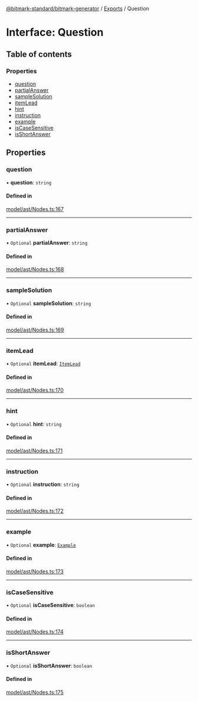 [@bitmark-standard/bitmark-generator](../API.md) / [Exports](../modules.md) / Question

# Interface: Question

## Table of contents

### Properties

- [question](Question.md#question)
- [partialAnswer](Question.md#partialAnswer)
- [sampleSolution](Question.md#sampleSolution)
- [itemLead](Question.md#itemLead)
- [hint](Question.md#hint)
- [instruction](Question.md#instruction)
- [example](Question.md#example)
- [isCaseSensitive](Question.md#isCaseSensitive)
- [isShortAnswer](Question.md#isShortAnswer)

## Properties

### question

• **question**: `string`

#### Defined in

[model/ast/Nodes.ts:167](https://github.com/getMoreBrain/bitmark-generator/blob/ccb191f/src/model/ast/Nodes.ts#L167)

___

### partialAnswer

• `Optional` **partialAnswer**: `string`

#### Defined in

[model/ast/Nodes.ts:168](https://github.com/getMoreBrain/bitmark-generator/blob/ccb191f/src/model/ast/Nodes.ts#L168)

___

### sampleSolution

• `Optional` **sampleSolution**: `string`

#### Defined in

[model/ast/Nodes.ts:169](https://github.com/getMoreBrain/bitmark-generator/blob/ccb191f/src/model/ast/Nodes.ts#L169)

___

### itemLead

• `Optional` **itemLead**: [`ItemLead`](ItemLead.md)

#### Defined in

[model/ast/Nodes.ts:170](https://github.com/getMoreBrain/bitmark-generator/blob/ccb191f/src/model/ast/Nodes.ts#L170)

___

### hint

• `Optional` **hint**: `string`

#### Defined in

[model/ast/Nodes.ts:171](https://github.com/getMoreBrain/bitmark-generator/blob/ccb191f/src/model/ast/Nodes.ts#L171)

___

### instruction

• `Optional` **instruction**: `string`

#### Defined in

[model/ast/Nodes.ts:172](https://github.com/getMoreBrain/bitmark-generator/blob/ccb191f/src/model/ast/Nodes.ts#L172)

___

### example

• `Optional` **example**: [`Example`](../modules.md#Example)

#### Defined in

[model/ast/Nodes.ts:173](https://github.com/getMoreBrain/bitmark-generator/blob/ccb191f/src/model/ast/Nodes.ts#L173)

___

### isCaseSensitive

• `Optional` **isCaseSensitive**: `boolean`

#### Defined in

[model/ast/Nodes.ts:174](https://github.com/getMoreBrain/bitmark-generator/blob/ccb191f/src/model/ast/Nodes.ts#L174)

___

### isShortAnswer

• `Optional` **isShortAnswer**: `boolean`

#### Defined in

[model/ast/Nodes.ts:175](https://github.com/getMoreBrain/bitmark-generator/blob/ccb191f/src/model/ast/Nodes.ts#L175)
